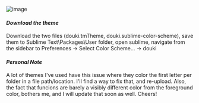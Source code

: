 ![image](https://user-images.githubusercontent.com/85502727/170869112-fd7299c6-6bee-4fc8-867e-48edbfb4f0fa.png)

#### *Download the theme*

Download the two files (douki.tmTheme, douki.sublime-color-scheme), save them to Sublime Text\Packages\User folder, open sublime, navigate from the sidebar to Preferences -> Select Color Scheme... -> douki

#### *Personal Note* 

A lot of themes I've used have this issue where they color the first letter per folder in a file path/location. I'll find a way to fix that, and re-upload. Also, the fact that funcions are barely a visibly different color from the foreground color, bothers me, and I will update that soon as well. Cheers!
